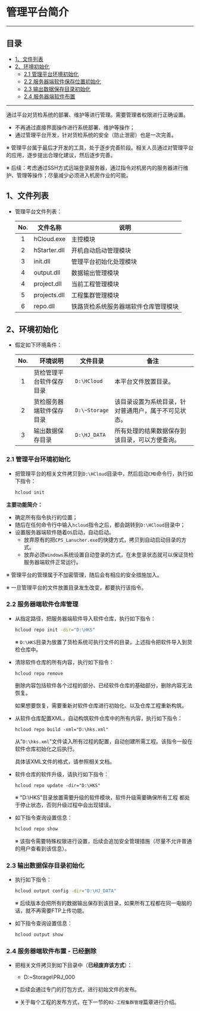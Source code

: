 


<h1>管理平台简介</h1>

---
<h2>目录</h2>

- [1、文件列表](#1文件列表)
- [2、环境初始化](#2环境初始化)
  - [2.1 管理平台环境初始化](#21-管理平台环境初始化)
  - [2.2 服务器端软件保存位置初始化](#22-服务器端软件保存位置初始化)
  - [2.3 输出数据保存目录初始化](#23-输出数据保存目录初始化)
  - [2.4 服务器端软件布置](#24-服务器端软件布置)

---

通过平台对货检系统的部署、维护等进行管理。需要管理者权限进行正确设置。
- 不再通过直接界面操作进行系统部署、维护等操作；
- 通过管理平台开发，针对货检系统的安全（防止泄密）也是一次完善。

※ 管理平台属于最后才开发的工具，处于逐步完善阶段。相关人员通过对管理平台的应用，逐步提出合理化建议，然后逐步完善。

※ 后续：考虑通过SSH方式远端登录服务器，通过指令对机房内的服务器进行维护、管理等操作；尽量减少必须进入机房作业的可能。

## 1、文件列表

- 管理平台文件列表：

  | No.  | 文件名称     | 说明                                 |
  | :--: | ------------ | ------------------------------------ |
  |  1   | hCloud.exe   | 主控模块                             |
  |  2   | hStarter.dll | 开机自动启动管理模块                 |
  |  3   | init.dll     | 管理平台初始化处理模块               |
  |  4   | output.dll   | 数据输出管理模块                     |
  |  4   | project.dll  | 当前工程管理模块                     |
  |  5   | projects.dll | 工程集群管理模块                     |
  |  6   | repo.dll     | 铁路货检系统服务器端软件仓库管理模块 |

## 2、环境初始化

- 假定如下环境条件：

  | No.  | 环境说明                 | 文件目录      | 备注                                                 |
  | :--: | ------------------------ | ------------- | ---------------------------------------------------- |
  |  1   | 货检管理平台软件保存目录 | `D:\HCloud`   | 本平台文件放置目录。                                 |
  |  2   | 货检服务器端软件保存目录 | `D:\~Storage` | 该目录设置为系统目录，针对普通用户，属于不可见状态。 |
  |  3   | 输出数据保存目录         | `D:\HJ_DATA`  | 所有处理的结果数据保存到该目录，可以方便查询。       |

### 2.1 管理平台环境初始化

- 把管理平台的相关文件拷贝到`D:\HCloud`目录中，然后启动`CMD`命令行，执行如下指令：

  ```sh
  hcloud init
  ```

**主要功能简介：**

- 确定所有指令执行的位置；
- 随后在任何命令行中输入`hcloud`指令之后，都会跳转到`D:\HCloud`目录中；
- 设置服务器端软件随着`OS`启动，自动启动。
  - 放弃原有的把`CPS_Lanucher.exe`的快捷方式，拷贝到自动启动目录的方式。
  - 放弃必须`Windows`系统设置自动登录的方式，在未登录状态就可以保证货检服务器端软件正常运行。

※ 管理平台的管理属于不加密管理，随后会有相应的安全措施加入。

※ 一旦管理平台的文件放置目录发生改变，都要执行该指令。

### 2.2 服务器端软件仓库管理

- 从指定路径，把服务器端软件导入软件仓库，执行如下指令：

  ```sh
  hcloud repo init -dir="D:\HKS"
  ```

  ※ `D:\HKS`目录为放置了货检系统可执行文件的目录，上述指令把软件导入到货检仓库中。

- 清除软件仓库的所有内容，执行如下指令：

  ```shell
  hcloud repo remove
  ```

  删除内容包括软件各个过程的部分、已经软件仓库的基础部分，删除内容无法恢复。

  如果想要恢复，需要重新对软件仓库进行初始化、以及仓库工程重新构筑。

- 从软件仓库配置XML，自动构筑软件仓库中的所有内容，执行如下指令：

  ```shell
  hcloud repo build -xml="D:\hks.xml"
  ```

  从"`D:\hks.xml`"文件读入所有过程的配置，自动创建所需工程。该指令一般在软件仓库初始化之后执行。

  具体该XML文件的格式，请参照相关文档。

- 软件仓库的软件升级，请执行如下指令：

  ```shell
  hcloud repo update -dir="D:\HKS"
  ```

  ※ "D:\HKS"目录放置需要升级的软件模块，软件升级需要确保所有工程 都处于停止状态，否则升级过程中会出现错误。

- 如下指令查询设置信息：

  ```sh
  hcloud repo show
  ```

  ※ 该指令需要特殊权限进行设置，后续会追加安全管理措施（尽量不允许普通的用户查看到该信息）。

### 2.3 输出数据保存目录初始化

- 执行如下指令：

  ```sh
  hcloud output config -dir="D:\HJ_DATA"
  ```

  ※ 后续版本会把所有的数据输出保存到该目录，如果所有工程都在同一电脑的话，就不再需要FTP上传功能。

- 如下指令查询设置信息：

  ```sh
  hcloud output show
  ```

### 2.4 服务器端软件布置 - 已经删除

- 把相关文件拷贝到如下目录中（**已经废弃该方式**）：
  - D:\~Storage\PRJ_000

  ※ 后续会通过专门的打包方式，进行初始文件的发布。

  ※ 关于每个工程的发布方式，在下一节的`02-工程集群管理`篇章进行介绍。





